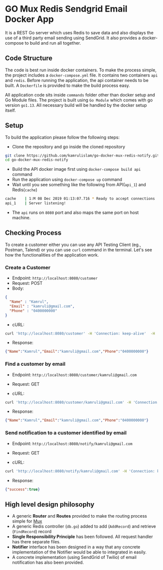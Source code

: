 # GO Mux Redis Sendgrid Email Docker App

It is a REST Go server which uses Redis to save data and also displays the use of a third party email sending using SendGrid. It also provides a docker-compose to build and run all together. 

## Code Structure

The code is best run inside docker containers. To make the process simple, the project includes a `docker-compose.yml` file. It contains two containers `api` and `redis`. Before running the application, the api container needs to be built. A `Dockerfile` is provided to make the build process easy.

All application code sits inside `commands` folder other than docker setup and Go Module files. The project is built using  `Go Module` which comes with go version `go1.13`. All necessary build will be handled by the docker setup itself. 

## Setup

To build the application please follow the following steps:

- Clone the repository and go inside the cloned repository
```bash
git clone https://github.com/kamrulislam/go-docker-mux-redis-notify.git
cd go-docker-mux-redis-notify
```
- Build the API docker image first using `docker-compose build api` command
- Run the application using `docker-compose up` command
- Wait until you see something like the following from API(`api_1`) and Redis(`cache`)
```bash
cache    | 1:M 08 Dec 2019 01:13:07.716 * Ready to accept connections
api_1    | Server listening!
```
- The `api` runs on `8080` port and also maps the same port on host machine.


## Checking Process

To create a customer either you can use any API Testing Client (eg., Postman, Talend) or you can use `curl` command in the terminal. Let's see how the functionalities of the application work.

### Create a Customer

- Endpoint: `http://localhost:8080/customer`
- Request: POST
- Body: 
```json
{
  "Name" : "Kamrul",
  "Email" : "kamruli@gmail.com",
  "Phone" : "0400000000"
}
```
- cURL:
```bash
curl 'http://localhost:8080/customer' -H 'Connection: keep-alive'  -H 'User-Agent: Mozilla/5.0 (Macintosh; Intel Mac OS X 10_13_6) AppleWebKit/537.36 (KHTML, like Gecko) Chrome/78.0.3904.108 Safari/537.36' -H 'Content-Type: application/json' -H 'Accept: */*' -H 'Sec-Fetch-Site: cross-site' -H 'Sec-Fetch-Mode: cors' -H 'Accept-Encoding: gzip, deflate, br' -H 'Accept-Language: en-AU,en-GB;q=0.9,en-US;q=0.8,en;q=0.7'  --data-binary $'{\n  "Name" : "Kamrul",\n  "Email" : "kamruli@gmail.com",\n  "Phone" : "0400000000"\n}' --compressed
```
- Response:
```json
{"Name":"Kamrul","Email":"kamruli@gmail.com","Phone":"0400000000"}
```

### Find a customer by email

- Endpoint: `http://localhost:8080/customer/kamruli@gmail.com`
- Request: GET

- cURL:
```bash
curl 'http://localhost:8080/customer/kamruli@gmail.com' -H 'Connection: keep-alive'  -H 'User-Agent: Mozilla/5.0 (Macintosh; Intel Mac OS X 10_13_6) AppleWebKit/537.36 (KHTML, like Gecko) Chrome/78.0.3904.108 Safari/537.36' -H 'Content-Type: application/json' -H 'Accept: */*' -H 'Sec-Fetch-Site: cross-site' -H 'Sec-Fetch-Mode: cors' -H 'Accept-Encoding: gzip, deflate, br' -H 'Accept-Language: en-AU,en-GB;q=0.9,en-US;q=0.8,en;q=0.7'  --compressed
```
- Response:
```json
{"Name":"Kamrul","Email":"kamruli@gmail.com","Phone":"0400000000"}
```

### Send notification to a customer identified by email


- Endpoint: `http://localhost:8080/notify/kamruli@gmail.com`
- Request: GET

- cURL:
```bash
curl 'http://localhost:8080/notify/kamruli@gmail.com' -H 'Connection: keep-alive'  -H 'User-Agent: Mozilla/5.0 (Macintosh; Intel Mac OS X 10_13_6) AppleWebKit/537.36 (KHTML, like Gecko) Chrome/78.0.3904.108 Safari/537.36' -H 'Content-Type: application/json' -H 'Accept: */*' -H 'Sec-Fetch-Site: cross-site' -H 'Sec-Fetch-Mode: cors' -H 'Accept-Encoding: gzip, deflate, br' -H 'Accept-Language: en-AU,en-GB;q=0.9,en-US;q=0.8,en;q=0.7'  --compressed
```
- Response:
```json
{"success":true}
```

## High level design philosophy

- A generic **Router** and **Routes** provided to make the routing process simple for [Mux](http://www.gorillatoolkit.org/pkg/mux)
- A generic Redis controller (`db.go`) added to add (`AddRecord`) and retrieve (`FindRecord`) record
- **Single Responsibility Principle**  has been followed. All request handler has there separate files. 
- **Notifier** interface has been designed in a way that any concrete implementation  of the Notifier would be able to integrated in easily.
- A concrete implementation (using SendGrid of Twilio) of email notification has also been provided.
  